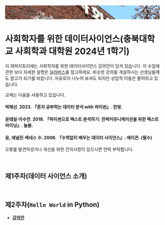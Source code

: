 <p align="center">
  <img src="https://github.com/hxk271/Syllabi/blob/main/sb1.jpg">
</p>

# 사회학자를 위한 데이터사이언스(충북대학교 사회학과 대학원 2024년 1학기)

이 레파지토리에는 사회학자를 위한 데이터사이언스 강의안이 담겨 있습니다. 이 수업에 관한 보다 자세한 설명은 [실라버스](https://github.com/hxk271/Syllabi/blob/main/8969082(2024-1).pdf)를 참고하세요. 비슷한 강의를 개설하시는 선생님들께도 참고가 되기를 바랍니다. 자유로이 나누어 보셔도 되지만 상업적 이용은 불허하고 있습니다.

교재는 다음을 사용하고 있습니다.

#### 박해선. 2023. 『혼자 공부하는 데이터 분석 with 파이썬』. 한빛.
#### 윤태일·이수안. 2018. 『파이썬으로 텍스트 분석하기: 전략커뮤니케이션을 위한 텍스트 마이닝』. 늘봄.
#### 응, 애널린·케네스 수. 2006. 『수학없이 배우는 데이터 사이언스』. 에이콘. (필수)

오류를 발견하셨거나 개선을 위한 건의사항이 있으시면 연락 부탁합니다.

<br/>

## 제1주차(데이터 사이언스 소개)


<br/>

## 제2주차(``Hello World`` in Python)

-  [**강의안**](https://github.com/hxk271/SocDataSci/blob/main/W02.ipynb)
